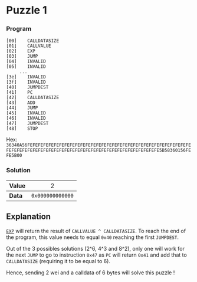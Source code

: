 # Puzzle 1

### Program

```
[00]	CALLDATASIZE	
[01]	CALLVALUE	
[02]	EXP	
[03]	JUMP	
[04]	INVALID	
[05]	INVALID	
     ...
[3e]	INVALID	
[3f]	INVALID	
[40]	JUMPDEST	
[41]	PC	
[42]	CALLDATASIZE	
[43]	ADD	
[44]	JUMP	
[45]	INVALID	
[46]	INVALID	
[47]	JUMPDEST	
[48]	STOP
```
Hex: `36340A56FEFEFEFEFEFEFEFEFEFEFEFEFEFEFEFEFEFEFEFEFEFEFEFEFEFEFEFEFEFEFEFEFEFEFEFEFEFEFEFEFEFEFEFEFEFEFEFEFEFEFEFEFEFEFEFEFEFEFEFE5B58360156FEFE5B00`

### Solution

|Value|<div style="font-weight:normal">2
|-|-
|<div style="font-weight:bold">Data|<div style="font-weight:normal">`0x000000000000`

## Explanation

[`EXP`](https://www.evm.codes/#0a) will return the result of `CALLVALUE ^ CALLDATASIZE`. To reach the end of the program, this value needs to equal `0x40` reaching the first `JUMPDEST`.

Out of the 3 possibles solutions (2^6, 4^3 and 8^2), only one will work for the next `JUMP` to go to instruction `0x47` as `PC` will return `0x41` and add that to `CALLDATASIZE` (requiring it to be equal to 6).

Hence, sending 2 wei and a calldata of 6 bytes will solve this puzzle !